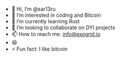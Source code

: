 - 👋 Hi, I’m @sar13ru
- 👀 I’m interested in coding and Bitcoin
- 🌱 I’m currently learning Rust
- 💞️ I’m looking to collaborate on DYI projects
- 📫 How to reach me: info@exogrid.io
- 😄
- ⚡ Fun fact: I like bitcoin

<!---
sar13ru/sar13ru is a ✨ special ✨ repository because its `README.md` (this file) appears on your GitHub profile.
You can click the Preview link to take a look at your changes.
--->
